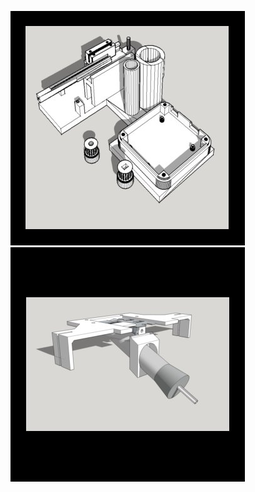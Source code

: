 ![alt-text-1](/headfixed_mouse_portable_lickometer/Image1.jpg "lickometer") ![alt-text-1](/liquid_consumption_monitoring/Version_1/Image1.jpg "title-1")